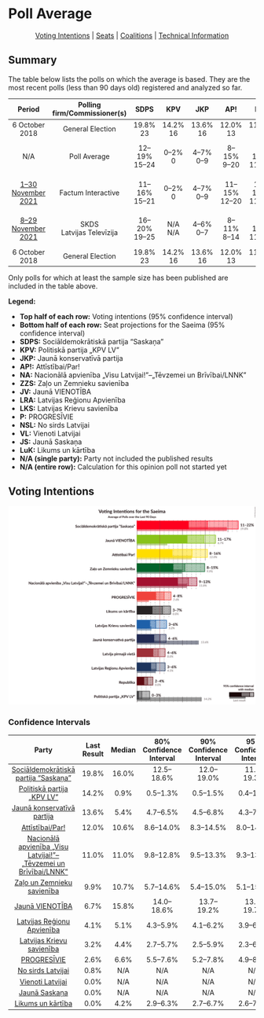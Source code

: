 # Poll Average

<p align="center"><a href="#voting-intentions">Voting Intentions</a> | <a href="#seats">Seats</a> | <a href="#coalitions">Coalitions</a> | <a href="#technical-information">Technical Information</a></p>

## Summary

The table below lists the polls on which the average is based. They are the most recent polls (less than 90 days old) registered and analyzed so far.

| Period     | Polling firm/Commissioner(s) | SDPS | KPV | JKP | AP! | NA | ZZS | JV | LRA | LKS | P | NSL | VL | JS | LuK |
|:----------:|:----------------------------:|:--:|:--:|:--:|:--:|:--:|:--:|:--:|:--:|:--:|:--:|:--:|:--:|:--:|:--:|
| 6 October 2018 | General Election | 19.8% <br> 23 | 14.2% <br> 16 | 13.6% <br> 16 | 12.0% <br> 13 | 11.0% <br> 13 | 9.9% <br> 11 | 6.7% <br> 8 | 4.1% <br> 0 | 3.2% <br> 0 | 2.6% <br> 0 | 0.8% <br> 0 | 0.0% <br> 0 | 0.0% <br> 0 | 0.0% <br> 0 |
| N/A | Poll Average | 12–19% <br> 15–24 | 0–2% <br> 0 | 4–7% <br> 0–9 | 8–15% <br> 9–20 | 9–14% <br> 11–17 | 5–15% <br> 6–20 | 13–20% <br> 16–25 | 4–6% <br> 0–7 | 2–6% <br> 0–8 | 5–8% <br> 6–10 | N/A <br> N/A | N/A <br> N/A | N/A <br> N/A | 3–7% <br> 0–10 |
| [1–30 November 2021](2021-11-30-FactumInteractive.html) | Factum Interactive | 11–16% <br> 15–21 | 0–2% <br> 0 | 4–7% <br> 0–9 | 11–15% <br> 12–20 | 10–14% <br> 11–18 | 5–8% <br> 0–11 | 15–20% <br> 18–26 | 4–7% <br> 0–7 | 2–5% <br> 0 | 5–8% <br> 0–10 | N/A <br> N/A | N/A <br> N/A | N/A <br> N/A | 4–7% <br> 0–10 |
| [8–29 November 2021](2021-11-29-SKDS.html) | SKDS <br> Latvijas Televīzija | 16–20% <br> 19–25 | N/A <br> N/A | 4–6% <br> 0–7 | 8–11% <br> 8–14 | 9–12% <br> 11–16 | 12–16% <br> 15–21 | 13–16% <br> 15–21 | 4–6% <br> 0–7 | 4–6% <br> 0–8 | 6–8% <br> 7–9 | N/A <br> N/A | N/A <br> N/A | N/A <br> N/A | 2–4% <br> 0 |
| 6 October 2018 | General Election | 19.8% <br> 23 | 14.2% <br> 16 | 13.6% <br> 16 | 12.0% <br> 13 | 11.0% <br> 13 | 9.9% <br> 11 | 6.7% <br> 8 | 4.1% <br> 0 | 3.2% <br> 0 | 2.6% <br> 0 | 0.8% <br> 0 | 0.0% <br> 0 | 0.0% <br> 0 | 0.0% <br> 0 |

Only polls for which at least the sample size has been published are included in the table above.

**Legend:**
+ **Top half of each row:** Voting intentions (95% confidence interval)
+ **Bottom half of each row:** Seat projections for the Saeima (95% confidence interval)
+ **SDPS:** Sociāldemokrātiskā partija “Saskaņa”
+ **KPV:** Politiskā partija „KPV LV”
+ **JKP:** Jaunā konservatīvā partija
+ **AP!:** Attīstībai/Par!
+ **NA:** Nacionālā apvienība „Visu Latvijai!”–„Tēvzemei un Brīvībai/LNNK”
+ **ZZS:** Zaļo un Zemnieku savienība
+ **JV:** Jaunā VIENOTĪBA
+ **LRA:** Latvijas Reģionu Apvienība
+ **LKS:** Latvijas Krievu savienība
+ **P:** PROGRESĪVIE
+ **NSL:** No sirds Latvijai
+ **VL:** Vienoti Latvijai
+ **JS:** Jaunā Saskaņa
+ **LuK:** Likums un kārtība
+ **N/A (single party):** Party not included the published results
+ **N/A (entire row):** Calculation for this opinion poll not started yet

## Voting Intentions

![Graph with voting intentions not yet produced](average.png "Voting Intentions")

### Confidence Intervals

| Party | Last Result | Median | 80% Confidence Interval | 90% Confidence Interval | 95% Confidence Interval | 99% Confidence Interval |
|:-----:|:-----------:|:------:|:-----------------------:|:-----------------------:|:-----------------------:|:-----------------------:|
| <a href="#sociāldemokrātiskā-partija-“saskaņa”">Sociāldemokrātiskā partija “Saskaņa”</a> | 19.8% | 16.0% | 12.5–18.6% |12.0–19.0% | 11.6–19.3% | 10.9–20.0% |
| <a href="#politiskā-partija-„kpv-lv”">Politiskā partija „KPV LV”</a> | 14.2% | 0.9% | 0.5–1.3% |0.5–1.5% | 0.4–1.7% | 0.3–2.0% |
| <a href="#jaunā-konservatīvā-partija">Jaunā konservatīvā partija</a> | 13.6% | 5.4% | 4.7–6.5% |4.5–6.8% | 4.3–7.1% | 4.0–7.8% |
| <a href="#attīstībai/par!">Attīstībai/Par!</a> | 12.0% | 10.6% | 8.6–14.0% |8.3–14.5% | 8.0–14.9% | 7.6–15.8% |
| <a href="#nacionālā-apvienība-„visu-latvijai!”–„tēvzemei-un-brīvībai/lnnk”">Nacionālā apvienība „Visu Latvijai!”–„Tēvzemei un Brīvībai/LNNK”</a> | 11.0% | 11.0% | 9.8–12.8% |9.5–13.3% | 9.3–13.7% | 8.9–14.5% |
| <a href="#zaļo-un-zemnieku-savienība">Zaļo un Zemnieku savienība</a> | 9.9% | 10.7% | 5.7–14.6% |5.4–15.0% | 5.1–15.3% | 4.7–15.9% |
| <a href="#jaunā-vienotība">Jaunā VIENOTĪBA</a> | 6.7% | 15.8% | 14.0–18.6% |13.7–19.2% | 13.4–19.7% | 12.8–20.6% |
| <a href="#latvijas-reģionu-apvienība">Latvijas Reģionu Apvienība</a> | 4.1% | 5.1% | 4.3–5.9% |4.1–6.2% | 3.9–6.5% | 3.6–7.1% |
| <a href="#latvijas-krievu-savienība">Latvijas Krievu savienība</a> | 3.2% | 4.4% | 2.7–5.7% |2.5–5.9% | 2.3–6.1% | 2.0–6.5% |
| <a href="#progresīvie">PROGRESĪVIE</a> | 2.6% | 6.6% | 5.5–7.6% |5.2–7.8% | 4.9–8.1% | 4.5–8.5% |
| <a href="#no-sirds-latvijai">No sirds Latvijai</a> | 0.8% | N/A | N/A |N/A | N/A | N/A |
| <a href="#vienoti-latvijai">Vienoti Latvijai</a> | 0.0% | N/A | N/A |N/A | N/A | N/A |
| <a href="#jaunā-saskaņa">Jaunā Saskaņa</a> | 0.0% | N/A | N/A |N/A | N/A | N/A |
| <a href="#likums-un-kārtība">Likums un kārtība</a> | 0.0% | 4.2% | 2.9–6.3% |2.7–6.7% | 2.6–7.0% | 2.4–7.6% |

